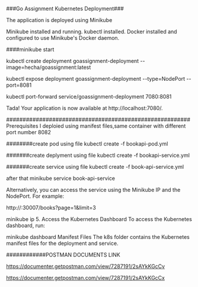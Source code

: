 ###Go Assignment Kubernetes Deployment###

The application is deployed using Minikube

Minikube installed and running.
kubectl installed.
Docker installed and configured to use Minikube's Docker daemon.

####minikube start

kubectl create deployment goassignment-deployment --image=hecha/goassignment:latest

kubectl expose deployment  goassignment-deployment --type=NodePort --port=8081

kubectl port-forward service/goassignment-deployment 7080:8081

Tada! Your application is now available at http://localhost:7080/.


########################################################Prerequisites
I deploied using manifest files,same container with different port number 8082

########create pod using file
kubectl create -f bookapi-pod.yml

#######create deplyment using file
kubectl create -f bookapi-service.yml

#######create service using file
kubectl create -f book-api-service.yml

after that
minikube service book-api-service

Alternatively, you can access the service using the Minikube IP and the NodePort. For example:

http://<static IP>:30007/books?page=1&limit=3


minikube ip
5. Access the Kubernetes Dashboard
To access the Kubernetes dashboard, run:

minikube dashboard
Manifest Files
The k8s folder contains the Kubernetes manifest files for the deployment and service.

############POSTMAN DOCUMENTS LINK

https://documenter.getpostman.com/view/7287191/2sAYkKGcCv


https://documenter.getpostman.com/view/7287191/2sAYkKGcCx